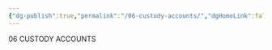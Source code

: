 ```yaml
---
{"dg-publish":true,"permalink":"/06-custody-accounts/","dgHomeLink":false,"dgPassFrontmatter":false}
---
```



06 CUSTODY ACCOUNTS
